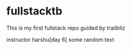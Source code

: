 # fullstacktb
This is my first fullstack repo guided by trailbliz

instructor harshu[day 6]
some random text
